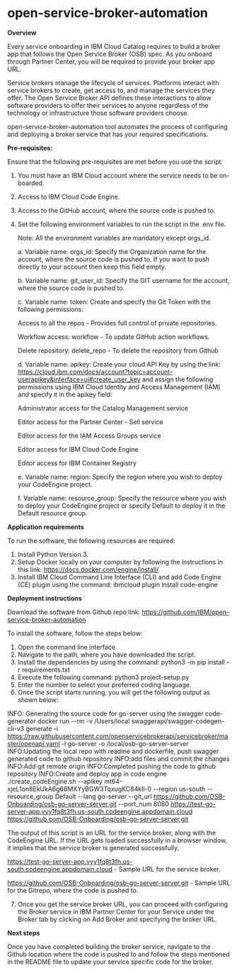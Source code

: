 # open-service-broker-automation

**Overview**

Every service onboarding in IBM Cloud Catalog requires to build a broker app that follows the Open Service Broker (OSB) spec. As you onboard through Partner Center, you will be required to provide your broker app URL.

Service brokers manage the lifecycle of services. Platforms interact with service brokers to create, get access to, and manage the services they offer. The Open Service Broker API defines these interactions to allow software providers to offer their services to anyone regardless of the technology or infrastructure those software providers choose.

open-service-broker-automation tool automates the process of configuring and deploying a broker service that has your required specifications.

**Pre-requisites:**

Ensure that the following pre-requisites are met before you use the script:

1. You must have an IBM Cloud account where the service needs to be on-boarded.
2. Access to IBM Cloud Code Engine.
3. Access to the GitHub account, where the source code is pushed to.
4. Set the following environment variables to run the script in the .env file.

   Note: All the environment variables are mandatory except orgs_id.

   a. Variable name: orgs_id: Specify the Organization name for the account, where the source code is pushed to. If you want to push directly to your account then keep this field empty.

   b. Variable name: git_user_id: Specify the GIT username for the account, where the source code is pushed to.

   c. Variable name: token: Create and specify the Git Token with the following permissions:

   Access to all the repos - Provides full control of private repositories.

   Workflow access: workflow - To update GitHub action workflows.

   Delete repository: delete_repo - To delete the repository from Github

   d. Variable name: apikey: Create your cloud API Key by using the link: https://cloud.ibm.com/docs/account?topic=account-userapikey&interface=ui#create_user_key and assign the following permissions using IBM Cloud Identity and Access Management (IAM) and specify it in the apikey field:

   Administrator access for the Catalog Management service

   Editor access for the Partner Center - Sell service

   Editor access for the IAM Access Groups service

   Editor access for IBM Cloud Code Engine

   Editor access for IBM Container Registry

   e. Variable name: region: Specify the region where you wish to deploy your CodeEngine project.

   f. Variable name: resource_group: Specify the resource where you wish to deploy your CodeEngine project or specify Default to deploy it in the Default resource group.

**Application requirements**

To run the software, the following resources are required:

1. Install Python Version 3.
2. Setup Docker locally on your computer by following the instructions in this link: https://docs.docker.com/engine/install/
3. Install IBM Cloud Command Line Interface (CLI) and add Code Engine (CE) plugin using the command: ibmcloud plugin install code-engine

**Deployment instructions**

Download the software from Github repo link: https://github.com/IBM/open-service-broker-automation

To install the software, follow the steps below:

1. Open the command line interface.
2. Navigate to the path, where you have downloaded the script.
3. Install the dependencies by using the command: python3 -m pip install -r requirements.txt
4. Execute the following command: python3 project-setup.py
5. Enter the number to select your preferred coding language.
6. Once the script starts running, you will get the following output as shown below:

INFO: Generating the source code for go-server using the swagger code-generator docker run --rm -v /Users/local swaggerapi/swagger-codegen-cli-v3 generate -i https://raw.githubusercontent.com/openservicebrokerapi/servicebroker/master/openapi.yaml -l go-server -o /local/osb-go-server-server INFO:Updating the local repo with readme and dockerfile, push swagger generated code to github repository INFO:add files and commit the changes INFO:Add git remote origin INFO:Completed pushing the code to github repository INFO:Create and deploy app in code engine ./create_codeEngine.sh --apikey mt64-xjeL1on8EkUkA6g68MXYyBGW3TqxugKC84kIl-0 --region us-south --resource_group Default --lang go-server --git_url https://github.com/OSB-Onboarding/osb-go-server-server.git --port_num 8080 https://test-go-server-app.vyy1fq8t3fh.us-south.codeengine.appdomain.cloud https://github.com/OSB-Onboarding/osb-go-server-server.git

The output of this script is an URL for the service broker, along with the CodeEngine URL. If the URL gets loaded successfully in a browser window, it implies that the service broker is generated successfully.

https://test-go-server-app.vyy1fq8t3fh.us-south.codeengine.appdomain.cloud - Sample URL for the service broker.

https://github.com/OSB-Onboarding/osb-go-server-server.git - Sample URL for the Gitrepo, where the code is pushed to.

7. Once you get the service broker URL, you can proceed with configuring the Broker service in IBM Partner Center for your Service under the Broker tab by clicking on Add Broker and specifying the broker URL.

**Next steps**

Once you have completed building the broker service, navigate to the Github location where the code is pushed to and follow the steps mentioned in the README file to update your service specific code for the broker.
